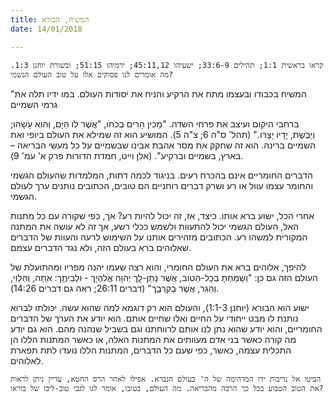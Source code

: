 ```yaml
---
title: המשיח, הבורא
date: 14/01/2018

---
```


`קראו בראשית 1:1; תהילים 33:6-9; ישעיהו 45:11,12; ירמיהו 51:15; ובשורת יוחנן 1:3. מה אומרים לנו פסוקים אלו על טוב העולם הגשמי?`

"המשיח בכבודו ובעצמו מתח את הרקיע והניח את יסודות העולם. במו ידיו תלה  את גרמי השמיים

ברחבי היקום ועיצב את פרחי השדה. "מֵכִין הָרִים ּבְכֹחֹו, "אֲׁשֶר לֹו הַּיָם, וְהּוא עָׂשָהּו; וְיַּבֶׁשֶת, יָדָיו יָצָרּו." (תהל' ס"ה 6; צ"ה 5). המושיע הוא זה שמילא את העולם ביופי ואת השמיים ברינה. הוא זה שחקק את מסר אהבת אבינו שבשמיים על כל מעשי הבריאה – בארץ, בשמיים וברקיע". (אלן וייט, חמדת הדורות פרק א' עמ' 9). 

הדברים החומריים אינם בהכרח רעים. בניגוד לכמה דתות, המלמדות שהעולם הגשמי והחומר עצמו עוול או רע ושרק דברים רוחניים הם טובים, הכתובים נותנים ערך לעולם הגשמי. 

אחרי הכל, ישוע ברא אותו. כיצד, אז, זה יכול להיות רע? אך, כפי שקורה עם כל מתנות האל, העולם הגשמי יכול להתעוות ולשמש ככלי רשע, אך זה לא עושה את המתנה המקורית למשהו רע. הכתובים מזהירים אותנו על השימוש לרעה והעוות של הדברים שאלוהים ברא בעולם הזה, ולא נגד הדברים עצמם. 

להיפך, אלוהים ברא את העולם החומרי, והוא רצה שעמו יהנה מפריו ומהתועלת של העולם הזה גם כן: "וְׂשָמַחְּתָ בְכָל-הַּטֹוב, אֲׁשֶר נָתַן-לְָך יְהוָה אֱֹלהֶיָך - ּולְבֵיתֶָך:  אַּתָה, וְהַּלֵוִי, וְהַּגֵר, אֲׁשֶר ּבְקִרְּבֶָך" (דברים 26:11; ראה גם דברים 14:26). 

ישוע הוא הבורא (יוחנן 1:1-3), והעולם הוא רק דוגמא למה שהוא עשה. יכולתו לברוא נותנת לו מבט ייחודי על החיים ואלו שחיים אותם. הוא יודע את הערך של הדברים החומריים, והוא יודע שהוא נתן לנו אותם לרווחתנו וגם בשביל שנהנה מהם. הוא גם יודע מה קורה כאשר בני אדם מעוותים את המתנות האלה, או כאשר המתנות הללו הן התכלית עצמה, כאשר, כפי שעם כל הדברים, המתנות הללו נועדו לתת תפארת לאלוהים. 

`הביטו אל נדיבות ידו המדהימה של ה' בעולם הנברא. אפילו לאחר הרס החטא, עדיין ניתן לראות את הטוב הטבוע בכל כך הרבה מהבריאה. מה העולם, בטובו, אומר לנו לגבי טוב-ליבו של בוראו?`